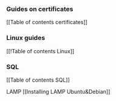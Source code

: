 ### Guides on certificates
[[Table of contents certificates]]

### Linux guides
[[!Table of contents Linux]]

### SQL
[[Table of contents SQL]]

LAMP
[[Installing LAMP Ubuntu&Debian]]
